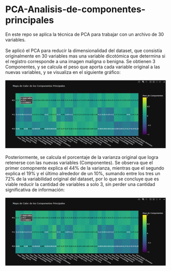 # PCA-Analisis-de-componentes-principales
En este repo se aplica la técnica de PCA para trabajar con un archivo de 30 variables.
<br><br>
Se aplicó el PCA para reducir la dimensionalidad del dataset, que consistía originalmente en 30 variables mas una variable dicotómica que determina si el registro corresponde a una imagen maligna o benigna. 
Se obtienen 3 Componentes, y se calcula el peso que aporta cada variable original a las nuevas variables, y se visualiza en el siguiente gráfico: 
<br><br>
![](https://github.com/rprestupa/PCA-Analisis-de-componentes-principales/blob/main/images/mapa%20de%20calor%20-%20componentes.png)
<br><br>
Posteriormente, se calcula el porcentaje de la varianza original que logra retenerse con las nuevas variables (Componentes). Se observa que el primer comopnente explica el 44% de la varianza, mientras que el segundo explica el 19% y el último alrededor de un 10%, sumando entre los tres un 72% de la variabilidad original del dataset, por lo que se concluye que es viable reducir la cantidad de variables a solo 3, sin perder una cantidad significativa de información:
<br><br>
![](https://github.com/rprestupa/PCA-Analisis-de-componentes-principales/blob/main/images/mapa%20de%20calor%20-%20componentes.png)
<br><br>
